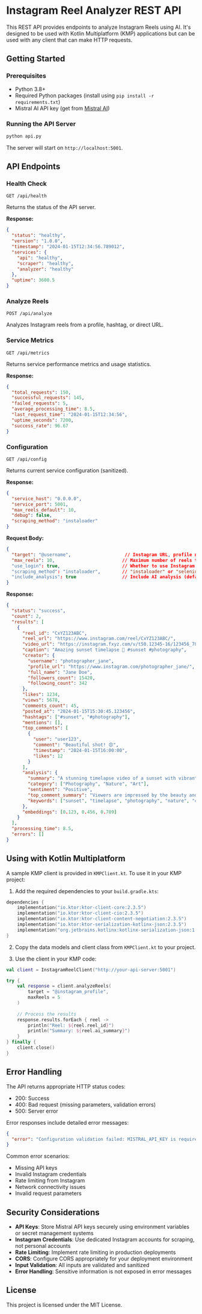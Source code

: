 # Instagram Reel Analyzer REST API

This REST API provides endpoints to analyze Instagram Reels using AI. It's designed to be used with Kotlin Multiplatform (KMP) applications but can be used with any client that can make HTTP requests.

## Getting Started

### Prerequisites

- Python 3.8+
- Required Python packages (install using `pip install -r requirements.txt`)
- Mistral AI API key (get from [Mistral AI](https://mistral.ai/))

### Running the API Server

```bash
python api.py
```

The server will start on `http://localhost:5001`.

## API Endpoints

### Health Check

```
GET /api/health
```

Returns the status of the API server.

**Response:**

```json
{
  "status": "healthy",
  "version": "1.0.0",
  "timestamp": "2024-01-15T12:34:56.789012",
  "services": {
    "api": "healthy",
    "scraper": "healthy",
    "analyzer": "healthy"
  },
  "uptime": 3600.5
}
```

### Analyze Reels

```
POST /api/analyze
```

Analyzes Instagram reels from a profile, hashtag, or direct URL.

### Service Metrics

```
GET /api/metrics
```

Returns service performance metrics and usage statistics.

**Response:**

```json
{
  "total_requests": 150,
  "successful_requests": 145,
  "failed_requests": 5,
  "average_processing_time": 8.5,
  "last_request_time": "2024-01-15T12:34:56",
  "uptime_seconds": 7200,
  "success_rate": 96.67
}
```

### Configuration

```
GET /api/config
```

Returns current service configuration (sanitized).

**Response:**

```json
{
  "service_host": "0.0.0.0",
  "service_port": 5001,
  "max_reels_default": 10,
  "debug": false,
  "scraping_method": "instaloader"
}
```

**Request Body:**

```json
{
  "target": "@username",                    // Instagram URL, profile name, or hashtag
  "max_reels": 10,                         // Maximum number of reels to analyze (default: 10)
  "use_login": true,                       // Whether to use Instagram login (default: true)
  "scraping_method": "instaloader",        // "instaloader" or "selenium" (default: "instaloader")
  "include_analysis": true                 // Include AI analysis (default: true)
}
```

**Response:**

```json
{
  "status": "success",
  "count": 2,
  "results": [
    {
      "reel_id": "CxYZ123ABC",
      "reel_url": "https://www.instagram.com/reel/CxYZ123ABC/",
      "video_url": "https://instagram.fxyz.com/v/t50.12345-16/123456_789.mp4",
      "caption": "Amazing sunset timelapse 🌅 #sunset #photography",
      "creator": {
        "username": "photographer_jane",
        "profile_url": "https://www.instagram.com/photographer_jane/",
        "full_name": "Jane Doe",
        "followers_count": 15420,
        "following_count": 342
      },
      "likes": 1234,
      "views": 5678,
      "comments_count": 45,
      "posted_at": "2024-01-15T15:30:45.123456",
      "hashtags": ["#sunset", "#photography"],
      "mentions": [],
      "top_comments": [
        {
          "user": "user123",
          "comment": "Beautiful shot! 😍",
          "timestamp": "2024-01-15T16:00:00",
          "likes": 12
        }
      ],
      "analysis": {
        "summary": "A stunning timelapse video of a sunset with vibrant colors and smooth transitions.",
        "category": ["Photography", "Nature", "Art"],
        "sentiment": "Positive",
        "top_comment_summary": "Viewers are impressed by the beauty and quality of the sunset footage.",
        "keywords": ["sunset", "timelapse", "photography", "nature", "colors"]
      },
      "embeddings": [0.123, 0.456, 0.789]
    }
  ],
  "processing_time": 8.5,
  "errors": []
}
```

## Using with Kotlin Multiplatform

A sample KMP client is provided in `KMPClient.kt`. To use it in your KMP project:

1. Add the required dependencies to your `build.gradle.kts`:

```kotlin
dependencies {
    implementation("io.ktor:ktor-client-core:2.3.5")
    implementation("io.ktor:ktor-client-cio:2.3.5")
    implementation("io.ktor:ktor-client-content-negotiation:2.3.5")
    implementation("io.ktor:ktor-serialization-kotlinx-json:2.3.5")
    implementation("org.jetbrains.kotlinx:kotlinx-serialization-json:1.6.0")
}
```

2. Copy the data models and client class from `KMPClient.kt` to your project.

3. Use the client in your KMP code:

```kotlin
val client = InstagramReelClient("http://your-api-server:5001")

try {
    val response = client.analyzeReels(
        target = "@instagram_profile",
        maxReels = 5
    )
    
    // Process the results
    response.results.forEach { reel ->
        println("Reel: ${reel.reel_id}")
        println("Summary: ${reel.ai_summary}")
    }
} finally {
    client.close()
}
```

## Error Handling

The API returns appropriate HTTP status codes:

- 200: Success
- 400: Bad request (missing parameters, validation errors)
- 500: Server error

Error responses include detailed error messages:

```json
{
  "error": "Configuration validation failed: MISTRAL_API_KEY is required"
}
```

Common error scenarios:
- Missing API keys
- Invalid Instagram credentials
- Rate limiting from Instagram
- Network connectivity issues
- Invalid request parameters

## Security Considerations

- **API Keys**: Store Mistral API keys securely using environment variables or secret management systems
- **Instagram Credentials**: Use dedicated Instagram accounts for scraping, not personal accounts
- **Rate Limiting**: Implement rate limiting in production deployments
- **CORS**: Configure CORS appropriately for your deployment environment
- **Input Validation**: All inputs are validated and sanitized
- **Error Handling**: Sensitive information is not exposed in error messages

## License

This project is licensed under the MIT License.